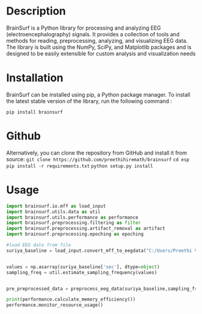 # Description
BrainSurf is a Python library for processing and analyzing EEG (electroencephalography) signals. It provides a collection of tools and methods for reading, preprocessing, analyzing, and visualizing EEG data. The library is built using the NumPy, SciPy, and Matplotlib packages and is designed to be easily extensible for custom analysis and visualization needs

# Installation
BrainSurf can be installed using pip, a Python package manager. To install the latest stable version of the library, run the following command :

`pip install brainsurf`

# Github
Alternatively, you can clone the repository from GitHub and install it from source:
`git clone https://github.com/preethihiremath/brainsurf`
`cd esp`
`pip install -r requirements.txt`
`python setup.py install`


# Usage
```python
import brainsurf.io.mff as load_input
import brainsurf.utils.data as util
import brainsurf.utils.performance as performance
import brainsurf.preprocessing.filtering as filter
import brainsurf.preprocessing.artifact_removal as artifact
import brainsurf.preprocessing.epoching as epoching

#load EEG data from file
suriya_baseline = load_input.convert_mff_to_eegdata("C:/Users/Preethi V Hiremath/Downloads/Meditators/Suriya/BS.mff")


values = np.asarray(suriya_baseline['sec'], dtype=object)
sampling_freq = util.estimate_sampling_frequency(values)


pre_preprocessed_data = preprocess_eeg_data(suriya_baseline,sampling_freq)

print(performance.calculate_memory_efficiency())
performance.monitor_resource_usage()